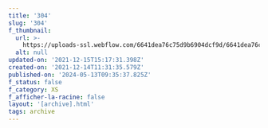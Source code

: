 ```yaml
---
title: '304'
slug: '304'
f_thumbnail:
  url: >-
    https://uploads-ssl.webflow.com/6641dea76c75d9b6904dcf9d/6641dea76c75d9b6904dd2e7_304.jpg
  alt: null
updated-on: '2021-12-15T15:17:31.398Z'
created-on: '2021-12-14T11:31:35.579Z'
published-on: '2024-05-13T09:35:37.825Z'
f_status: false
f_category: XS
f_afficher-la-racine: false
layout: '[archive].html'
tags: archive
---
```



